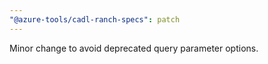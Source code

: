 ```yaml
---
"@azure-tools/cadl-ranch-specs": patch
---
```


Minor change to avoid deprecated query parameter options.
